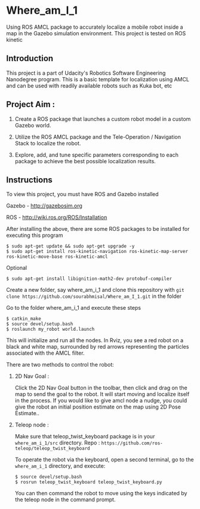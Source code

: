 # Where_am_I_1
Using ROS AMCL package to accurately localize a mobile robot inside a map in the Gazebo simulation environment. This project is tested on ROS kinetic


## Introduction
This project is a part of Udacity's Robotics Software Engineering Nanodegree program. This is a basic template for localization using AMCL and can be used with readily available robots such as Kuka bot, etc

## Project Aim :
1)  Create a ROS package that launches a custom robot model in a custom Gazebo world.

2)  Utilize the ROS AMCL package and the Tele-Operation / Navigation Stack to localize the robot.

3)  Explore, add, and tune specific parameters corresponding to each package to achieve the best possible localization results.

## Instructions
To view this project, you must have ROS and Gazebo installed

Gazebo - http://gazebosim.org

ROS - http://wiki.ros.org/ROS/Installation

After installing the above, there are some ROS packages to be installed for executing this program

```
$ sudo apt-get update && sudo apt-get upgrade -y
$ sudo apt-get install ros-kinetic-navigation ros-kinetic-map-server ros-kinetic-move-base ros-kinetic-amcl
```
Optional
```
$ sudo apt-get install libignition-math2-dev protobuf-compiler 
```

Create a new folder, say where_am_i_1 and clone this repository with ```git clone https://github.com/sourabhmisal/Where_am_I_1.git``` in the folder

Go to the folder where_am_i_1 and execute these steps

```
$ catkin_make
$ source devel/setup.bash
$ roslaunch my_robot world.launch
```

This will initialize and run all the nodes. In Rviz, you see a red robot on a black and white map, surrounded by red arrows representing the particles associated with the AMCL filter.

There are two methods to control the robot:

1)   2D Nav Goal : 

     Click the 2D Nav Goal button in the toolbar, then click and drag on the map to send the goal to the robot. It will start moving and localize itself in the process. If you would like to give amcl node a nudge, you could give the robot an initial position estimate on the map using 2D Pose Estimate..

2)   Teleop node : 
     
     Make sure that teleop_twist_keyboard package is in your ```where_am_i_1/src``` directory.
     Repo : ```https://github.com/ros-teleop/teleop_twist_keyboard```
     
     To operate the robot via the keyboard, open a second terminal, go to the ```where_am_i_1``` directory, and execute:
     ```
     $ source devel/setup.bash
     $ rosrun teleop_twist_keyboard teleop_twist_keyboard.py
     
     ```
     You can then command the robot to move using the keys indicated by the teleop node in the command prompt.


